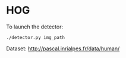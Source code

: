 HOG
===

To launch the detector:

    ./detector.py img_path


Dataset: http://pascal.inrialpes.fr/data/human/

